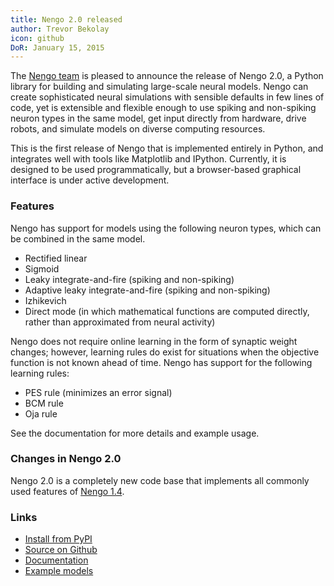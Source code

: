```yaml
---
title: Nengo 2.0 released
author: Trevor Bekolay
icon: github
DoR: January 15, 2015
---
```


The [Nengo team](https://github.com/nengo/nengo/blob/master/CONTRIBUTORS.rst)
is pleased to announce the release of Nengo 2.0,
a Python library for building and simulating
large-scale neural models.
Nengo can create sophisticated neural simulations
with sensible defaults in few lines of code,
yet is extensible and flexible enough to
use spiking and non-spiking neuron types
in the same model, get input directly
from hardware, drive robots,
and simulate models on diverse computing resources.

This is the first release of Nengo that is implemented
entirely in Python, and integrates
well with tools like Matplotlib and IPython.
Currently, it is designed to be used programmatically,
but a browser-based graphical interface is under active development.

### Features

Nengo has support for models using the following neuron types,
which can be combined in the same model.

- Rectified linear
- Sigmoid
- Leaky integrate-and-fire (spiking and non-spiking)
- Adaptive leaky integrate-and-fire (spiking and non-spiking)
- Izhikevich
- Direct mode (in which mathematical functions are computed directly, rather than approximated from neural activity)

Nengo does not require online learning
in the form of synaptic weight changes;
however, learning rules do exist for situations when
the objective function is not known ahead of time.
Nengo has support for the following learning rules:

- PES rule (minimizes an error signal)
- BCM rule
- Oja rule

See the documentation
for more details and example usage.

### Changes in Nengo 2.0

Nengo 2.0 is a completely new code base
that implements all commonly used features
of [Nengo 1.4](http://nengo.ca/).

### Links

- [Install from PyPI](https://pypi.python.org/pypi/nengo)
- [Source on Github](https://github.com/nengo/nengo)
- [Documentation](https://www.nengo.ai/nengo/)
- [Example models](https://www.nengo.ai/nengo/examples.html)
